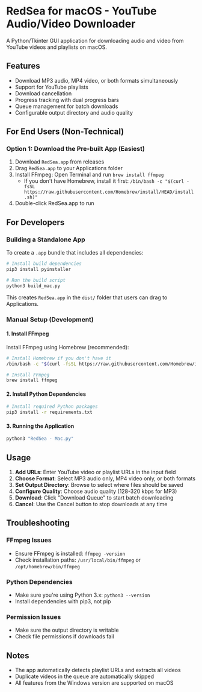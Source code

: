 # RedSea for macOS - YouTube Audio/Video Downloader

A Python/Tkinter GUI application for downloading audio and video from YouTube videos and playlists on macOS.

## Features

- Download MP3 audio, MP4 video, or both formats simultaneously
- Support for YouTube playlists
- Download cancellation
- Progress tracking with dual progress bars
- Queue management for batch downloads
- Configurable output directory and audio quality

## For End Users (Non-Technical)

### Option 1: Download the Pre-built App (Easiest)
1. Download `RedSea.app` from releases
2. Drag `RedSea.app` to your Applications folder
3. Install FFmpeg: Open Terminal and run `brew install ffmpeg`
   - If you don't have Homebrew, install it first: `/bin/bash -c "$(curl -fsSL https://raw.githubusercontent.com/Homebrew/install/HEAD/install.sh)"`
4. Double-click RedSea.app to run

## For Developers

### Building a Standalone App

To create a `.app` bundle that includes all dependencies:

```bash
# Install build dependencies
pip3 install pyinstaller

# Run the build script
python3 build_mac.py
```

This creates `RedSea.app` in the `dist/` folder that users can drag to Applications.

### Manual Setup (Development)

#### 1. Install FFmpeg

Install FFmpeg using Homebrew (recommended):

```bash
# Install Homebrew if you don't have it
/bin/bash -c "$(curl -fsSL https://raw.githubusercontent.com/Homebrew/install/HEAD/install.sh)"

# Install FFmpeg
brew install ffmpeg
```

#### 2. Install Python Dependencies

```bash
# Install required Python packages
pip3 install -r requirements.txt
```

#### 3. Running the Application

```bash
python3 "RedSea - Mac.py"
```

## Usage

1. **Add URLs**: Enter YouTube video or playlist URLs in the input field
2. **Choose Format**: Select MP3 audio only, MP4 video only, or both formats  
3. **Set Output Directory**: Browse to select where files should be saved
4. **Configure Quality**: Choose audio quality (128-320 kbps for MP3)
5. **Download**: Click "Download Queue" to start batch downloading
6. **Cancel**: Use the Cancel button to stop downloads at any time

## Troubleshooting

### FFmpeg Issues
- Ensure FFmpeg is installed: `ffmpeg -version`
- Check installation paths: `/usr/local/bin/ffmpeg` or `/opt/homebrew/bin/ffmpeg`

### Python Dependencies
- Make sure you're using Python 3.x: `python3 --version`
- Install dependencies with pip3, not pip

### Permission Issues
- Make sure the output directory is writable
- Check file permissions if downloads fail

## Notes

- The app automatically detects playlist URLs and extracts all videos
- Duplicate videos in the queue are automatically skipped
- All features from the Windows version are supported on macOS
